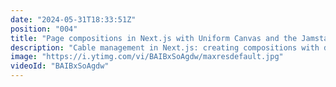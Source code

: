 ```yaml
---
date: "2024-05-31T18:33:51Z"
position: "004"
title: "Page compositions in Next.js with Uniform Canvas and the Jamstack"
description: "Cable management in Next.js: creating compositions with different headless sources with Uniform Canvas in Next.js."
image: "https://i.ytimg.com/vi/BAIBxSoAgdw/maxresdefault.jpg"
videoId: "BAIBxSoAgdw"
---
```


